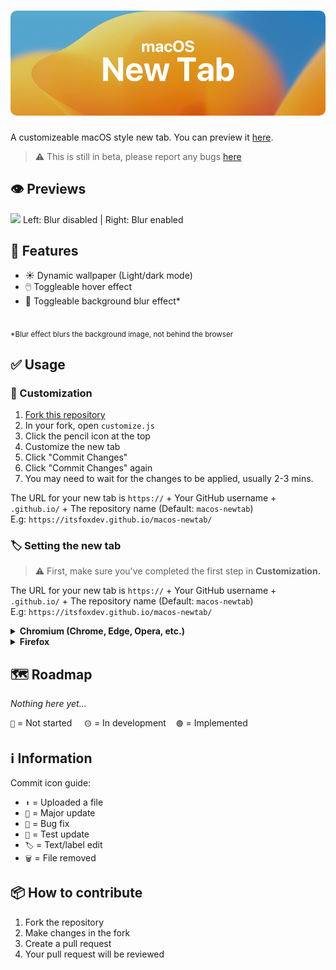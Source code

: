 <h1 align="center">
  <img style="border-radius:10px" src="previews/banner.png">
</h1>

A customizeable macOS style new tab. You can preview it [here](https://itsfoxdev.github.io/macos-newtab/).
> ⚠️ This is still in beta, please report any bugs [here](https://github.com/ItsFoxDev/macos-newtab/issues)
## 👁️ Previews
![](previews/preview.gif)
Left: Blur disabled | Right: Blur enabled

## 📄 Features
- ☀️ Dynamic wallpaper (Light/dark mode)
- 🖱️ Toggleable hover effect
- 🫧 Toggleable background blur effect*
<br>
<sub>*Blur effect blurs the background image, not behind the browser</sub>

## ✅ Usage
### 🎨 Customization
1. [Fork this repository](https://github.com/ItsFoxDev/macos-newtab/fork)
2. In your fork, open `customize.js`
3. Click the pencil icon at the top
4. Customize the new tab
5. Click "Commit Changes"
6. Click "Commit Changes" again
7. You may need to wait for the changes to be applied, usually 2-3 mins.

The URL for your new tab is `https://` + Your GitHub username + `.github.io/` + The repository name (Default: `macos-newtab`)
<br>E.g: `https://itsfoxdev.github.io/macos-newtab/`


### 🏷️ Setting the new tab
> ⚠️ First, make sure you've completed the first step in **Customization.**

The URL for your new tab is `https://` + Your GitHub username + `.github.io/` + The repository name (Default: `macos-newtab`)
<br>E.g: `https://itsfoxdev.github.io/macos-newtab/`
<details>
<summary><b>Chromium (Chrome, Edge, Opera, etc.)</b></summary>
<ol>
  <li> Install <a href="https://chrome.google.com/webstore/detail/new-tab-override/fjcmlondipcnnpmbcollgifldmajfonf">New Tab Override</a></li>
  <li>If you are using Edge, you may have to enable the extension by going to edge://extensions/?id=fjcmlondipcnnpmbcollgifldmajfonf (Copy and paste URL)</li>
  <li>Go to <a href="extension://fjcmlondipcnnpmbcollgifldmajfonf/options.html">the extension options</a>, and enter the URL for your new tab.</li>
  <li>Click save, and you're done!</li>
</ol>
</details>
<details>
<summary><b>Firefox</b></summary>
<ol>
  <li> Install <a href="https://addons.mozilla.org/en-CA/firefox/addon/custom-new-tab-page/">Custom New Tab Page</a></li>
  <li>Go to about:addons (Copy and paste URL)</li>
  <li>Find "Custom New Tab Page" in the extension list</li>
  <li>Click the 3 dots, then "Options"</li>
  <li>Select the options tab</li>
  <li>Enter in the URL for your new tab</li>
  <li>Tick both checkboxes ("Remove iframe headers" and "Force links to open in the top frame")</li>
  <li>Scroll to the bottom and click "Save"</li>
  <li>At the top, go to the "Permissions" tab</li>
  <li>Make sure all of the toggles are on, and you're done</li>
</ol>
</details>


## 🗺️ Roadmap
*Nothing here yet...*

`🔴` = Not started‎‎ ‎ ‎ ‎ ‎ `🟡` = In development‎ ‎ ‎ ‎ ‎ `🟢` = Implemented


## ℹ️ Information
Commit icon guide:
- `⬆️` = Uploaded a file
- `🎉` = Major update
- `🐛` = Bug fix
- `🚧` = Test update
- `🏷️` = Text/label edit
- `🗑️` = File removed

## 📦 How to contribute
1. Fork the repository
2. Make changes in the fork
3. Create a pull request
4. Your pull request will be reviewed
